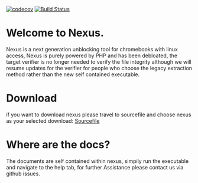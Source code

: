 [![codecov](https://codecov.io/gh/rainsoftware/Nexus-Final/graph/badge.svg?token=V10XV02PK2)](https://codecov.io/gh/rainsoftware/Nexus-Final) [![Build Status](https://img.shields.io/github/workflow/status/rainsoftware/Nexus-Final/php)](https://github.com/rainsoftware/Nexus-Final/actions)

# Welcome to Nexus.
Nexus is a next generation unblocking tool for chromebooks with linux access, Nexus is purely powered by PHP and has been debloated, the target verifier is no longer needed to verify the file integrity although we will resume updates for the verifier for people who choose the legacy extraction method rather than the new self contained executable.

# Download
if you want to download nexus please travel to sourcefile and choose nexus as your selected download: [Sourcefile](https://rainsoftware.github.io/Sourcefile-Website-Revamped/download/)

# Where are the docs?
The documents are self contained within nexus, simpily run the executable and navigate to the help tab, for further Assistance please contact us via github issues.
